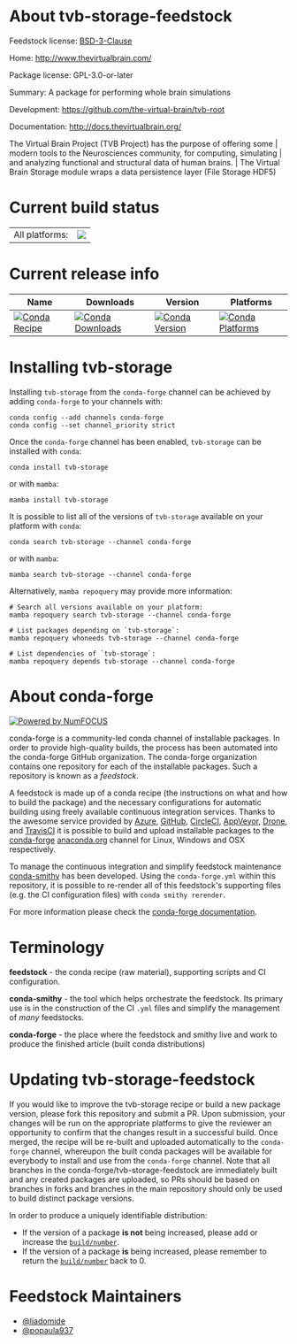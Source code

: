 About tvb-storage-feedstock
===========================

Feedstock license: [BSD-3-Clause](https://github.com/conda-forge/tvb-storage-feedstock/blob/main/LICENSE.txt)

Home: http://www.thevirtualbrain.com/

Package license: GPL-3.0-or-later

Summary: A package for performing whole brain simulations

Development: https://github.com/the-virtual-brain/tvb-root

Documentation: http://docs.thevirtualbrain.org/

The Virtual Brain Project (TVB Project) has the purpose of offering some |
modern tools to the Neurosciences community, for computing, simulating |
and analyzing functional and structural data of human brains. |
The Virtual Brain Storage module wraps a data persistence layer (File Storage HDF5)


Current build status
====================


<table><tr><td>All platforms:</td>
    <td>
      <a href="https://dev.azure.com/conda-forge/feedstock-builds/_build/latest?definitionId=13277&branchName=main">
        <img src="https://dev.azure.com/conda-forge/feedstock-builds/_apis/build/status/tvb-storage-feedstock?branchName=main">
      </a>
    </td>
  </tr>
</table>

Current release info
====================

| Name | Downloads | Version | Platforms |
| --- | --- | --- | --- |
| [![Conda Recipe](https://img.shields.io/badge/recipe-tvb--storage-green.svg)](https://anaconda.org/conda-forge/tvb-storage) | [![Conda Downloads](https://img.shields.io/conda/dn/conda-forge/tvb-storage.svg)](https://anaconda.org/conda-forge/tvb-storage) | [![Conda Version](https://img.shields.io/conda/vn/conda-forge/tvb-storage.svg)](https://anaconda.org/conda-forge/tvb-storage) | [![Conda Platforms](https://img.shields.io/conda/pn/conda-forge/tvb-storage.svg)](https://anaconda.org/conda-forge/tvb-storage) |

Installing tvb-storage
======================

Installing `tvb-storage` from the `conda-forge` channel can be achieved by adding `conda-forge` to your channels with:

```
conda config --add channels conda-forge
conda config --set channel_priority strict
```

Once the `conda-forge` channel has been enabled, `tvb-storage` can be installed with `conda`:

```
conda install tvb-storage
```

or with `mamba`:

```
mamba install tvb-storage
```

It is possible to list all of the versions of `tvb-storage` available on your platform with `conda`:

```
conda search tvb-storage --channel conda-forge
```

or with `mamba`:

```
mamba search tvb-storage --channel conda-forge
```

Alternatively, `mamba repoquery` may provide more information:

```
# Search all versions available on your platform:
mamba repoquery search tvb-storage --channel conda-forge

# List packages depending on `tvb-storage`:
mamba repoquery whoneeds tvb-storage --channel conda-forge

# List dependencies of `tvb-storage`:
mamba repoquery depends tvb-storage --channel conda-forge
```


About conda-forge
=================

[![Powered by
NumFOCUS](https://img.shields.io/badge/powered%20by-NumFOCUS-orange.svg?style=flat&colorA=E1523D&colorB=007D8A)](https://numfocus.org)

conda-forge is a community-led conda channel of installable packages.
In order to provide high-quality builds, the process has been automated into the
conda-forge GitHub organization. The conda-forge organization contains one repository
for each of the installable packages. Such a repository is known as a *feedstock*.

A feedstock is made up of a conda recipe (the instructions on what and how to build
the package) and the necessary configurations for automatic building using freely
available continuous integration services. Thanks to the awesome service provided by
[Azure](https://azure.microsoft.com/en-us/services/devops/), [GitHub](https://github.com/),
[CircleCI](https://circleci.com/), [AppVeyor](https://www.appveyor.com/),
[Drone](https://cloud.drone.io/welcome), and [TravisCI](https://travis-ci.com/)
it is possible to build and upload installable packages to the
[conda-forge](https://anaconda.org/conda-forge) [anaconda.org](https://anaconda.org/)
channel for Linux, Windows and OSX respectively.

To manage the continuous integration and simplify feedstock maintenance
[conda-smithy](https://github.com/conda-forge/conda-smithy) has been developed.
Using the ``conda-forge.yml`` within this repository, it is possible to re-render all of
this feedstock's supporting files (e.g. the CI configuration files) with ``conda smithy rerender``.

For more information please check the [conda-forge documentation](https://conda-forge.org/docs/).

Terminology
===========

**feedstock** - the conda recipe (raw material), supporting scripts and CI configuration.

**conda-smithy** - the tool which helps orchestrate the feedstock.
                   Its primary use is in the construction of the CI ``.yml`` files
                   and simplify the management of *many* feedstocks.

**conda-forge** - the place where the feedstock and smithy live and work to
                  produce the finished article (built conda distributions)


Updating tvb-storage-feedstock
==============================

If you would like to improve the tvb-storage recipe or build a new
package version, please fork this repository and submit a PR. Upon submission,
your changes will be run on the appropriate platforms to give the reviewer an
opportunity to confirm that the changes result in a successful build. Once
merged, the recipe will be re-built and uploaded automatically to the
`conda-forge` channel, whereupon the built conda packages will be available for
everybody to install and use from the `conda-forge` channel.
Note that all branches in the conda-forge/tvb-storage-feedstock are
immediately built and any created packages are uploaded, so PRs should be based
on branches in forks and branches in the main repository should only be used to
build distinct package versions.

In order to produce a uniquely identifiable distribution:
 * If the version of a package **is not** being increased, please add or increase
   the [``build/number``](https://docs.conda.io/projects/conda-build/en/latest/resources/define-metadata.html#build-number-and-string).
 * If the version of a package **is** being increased, please remember to return
   the [``build/number``](https://docs.conda.io/projects/conda-build/en/latest/resources/define-metadata.html#build-number-and-string)
   back to 0.

Feedstock Maintainers
=====================

* [@liadomide](https://github.com/liadomide/)
* [@popaula937](https://github.com/popaula937/)

